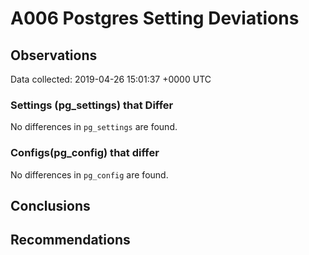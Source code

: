 # A006 Postgres Setting Deviations #

## Observations ##
Data collected: 2019-04-26 15:01:37 +0000 UTC  

### Settings (pg_settings) that Differ ###

No differences in `pg_settings` are found.

### Configs(pg_config) that differ ###

No differences in `pg_config` are found.



## Conclusions ##


## Recommendations ##

